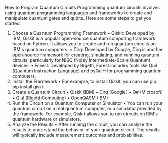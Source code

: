 How to Program Quantum Circuits
Programming quantum circuits involves using quantum programming languages and frameworks to create and manipulate quantum gates and qubits. Here are some steps to get you started:
1.	Choose a Quantum Programming Framework
•	Qiskit: Developed by IBM, Qiskit is a popular open-source quantum computing framework based on Python. It allows you to create and run quantum circuits on IBM's quantum computers.
•	Cirq: Developed by Google, Cirq is another open-source framework for creating, simulating, and running quantum circuits, particularly for NISQ (Noisy Intermediate-Scale Quantum) devices.
•	Forest: Developed by Rigetti, Forest includes tools like Quil (Quantum Instruction Language) and pyQuiH for programming quantum computers.
2.	Install the Framework
•	For example, to install Qiskit, you can use pip:
pip install qiskit
3.	Create a Quantum Circuit
•	Qiskit (IBM)
•	Cirq (Google)
•	Q# (Microsoft) 
•	Qiul (Rigetti Computing)
•	OpenQASM (IBM)
4.	Run the Circuit on a Quantum Computer or Simulator
•	You can run your quantum circuit on a real quantum computer, or a simulator provided by the framework. For example, Qiskit allows you to run circuits on IBM's quantum hardware or simulators.
5.	Analyze the Results
•	After running the circuit, you can analyze the results to understand the behavior of your quantum circuit. The results will typically include measurement outcomes and probabilities.


